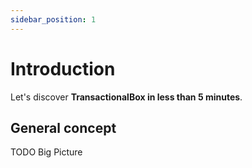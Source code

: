```yaml
---
sidebar_position: 1
---
```


# Introduction

Let's discover **TransactionalBox  in less than 5 minutes**.

## General concept

TODO Big Picture